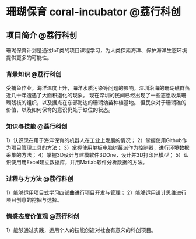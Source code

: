 # 珊瑚保育 coral-incubator @荔行科创

## 项目简介 @荔行科创

珊瑚保育计划是通过IoT类的项目课程学习，为人类探索海洋、保护海洋生态环境提供更多的可能性。

### 背景知识 @荔行科创

受捕⻥作业，海洋温度上升，海洋⽔质污染等问题的影响，深圳沿海的珊瑚礁群落近几十年遭遇了大⾯积退化的现象。
现在深圳的⺠间已经出现了一些志愿收集珊瑚残枝的组织，以及据点在东部海边的珊瑚幼苗种植基地。
但民众对于珊瑚礁的价值，以及如何保育的意识仍处于缺位的状态。

### 知识与技能 @荔行科创
1）认识现在用于海洋保育的机器人在工业上发展的情况；
2）掌握使⽤Github作为项目管理⼯具的方法；
3）掌握使⽤单板电脑树莓派作为控制器，进行环境数据采集的方法；
4）掌握3D设计与建模软件3DOne，设计并3D打印出模型；
5）认识使⽤用Excel建立数据库，并用Matlab软件分析数据的方法。

### 过程与⽅方法 @荔行科创
1）能够运用项目式学习四部曲进行项目开发与管理；
2）能够运用设计思维进行项目创意的挖掘与选择。

### 情感态度价值观 @荔行科创
1）能够通过实践，运用个人的技能创造对社会有意义的科创项目。


